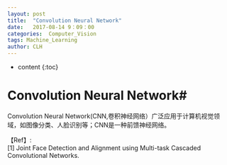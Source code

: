 ```yaml
---
layout: post
title:  "Convolution Neural Network"
date:   2017-08-14 9：09：00
categories:  Computer_Vision
tags: Machine_Learning
author: CLH
---
```


* content
{:toc}

# Convolution Neural Network#
Convolution Neural Network(CNN,卷积神经网络）广泛应用于计算机视觉领域，如图像分类、人脸识别等；CNN是一种前馈神经网络。






【Ref】:     
[1] Joint Face Detection and Alignment using Multi-task Cascaded Convolutional Networks.    

